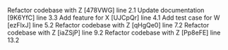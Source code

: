 Refactor codebase with Z [478VWG] line 2.1
Update documentation [9K6YfC] line 3.3
Add feature for X [UJCpQr] line 4.1
Add test case for W [ezFlxJ] line 5.2
Refactor codebase with Z [qHgQe0] line 7.2
Refactor codebase with Z [iaZSjP] line 9.2
Refactor codebase with Z [Pp8eFE] line 13.2
